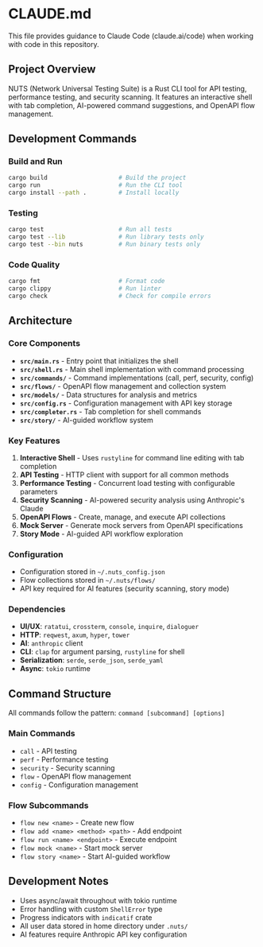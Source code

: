 # CLAUDE.md

This file provides guidance to Claude Code (claude.ai/code) when working with code in this repository.

## Project Overview

NUTS (Network Universal Testing Suite) is a Rust CLI tool for API testing, performance testing, and security scanning. It features an interactive shell with tab completion, AI-powered command suggestions, and OpenAPI flow management.

## Development Commands

### Build and Run
```bash
cargo build                    # Build the project
cargo run                      # Run the CLI tool
cargo install --path .         # Install locally
```

### Testing
```bash
cargo test                     # Run all tests
cargo test --lib               # Run library tests only
cargo test --bin nuts          # Run binary tests only
```

### Code Quality
```bash
cargo fmt                      # Format code
cargo clippy                   # Run linter
cargo check                    # Check for compile errors
```

## Architecture

### Core Components

- **`src/main.rs`** - Entry point that initializes the shell
- **`src/shell.rs`** - Main shell implementation with command processing
- **`src/commands/`** - Command implementations (call, perf, security, config)
- **`src/flows/`** - OpenAPI flow management and collection system
- **`src/models/`** - Data structures for analysis and metrics
- **`src/config.rs`** - Configuration management with API key storage
- **`src/completer.rs`** - Tab completion for shell commands
- **`src/story/`** - AI-guided workflow system

### Key Features

1. **Interactive Shell** - Uses `rustyline` for command line editing with tab completion
2. **API Testing** - HTTP client with support for all common methods
3. **Performance Testing** - Concurrent load testing with configurable parameters
4. **Security Scanning** - AI-powered security analysis using Anthropic's Claude
5. **OpenAPI Flows** - Create, manage, and execute API collections
6. **Mock Server** - Generate mock servers from OpenAPI specifications
7. **Story Mode** - AI-guided API workflow exploration

### Configuration

- Configuration stored in `~/.nuts_config.json`
- Flow collections stored in `~/.nuts/flows/`
- API key required for AI features (security scanning, story mode)

### Dependencies

- **UI/UX**: `ratatui`, `crossterm`, `console`, `inquire`, `dialoguer`
- **HTTP**: `reqwest`, `axum`, `hyper`, `tower`
- **AI**: `anthropic` client
- **CLI**: `clap` for argument parsing, `rustyline` for shell
- **Serialization**: `serde`, `serde_json`, `serde_yaml`
- **Async**: `tokio` runtime

## Command Structure

All commands follow the pattern: `command [subcommand] [options]`

### Main Commands
- `call` - API testing
- `perf` - Performance testing  
- `security` - Security scanning
- `flow` - OpenAPI flow management
- `config` - Configuration management

### Flow Subcommands
- `flow new <name>` - Create new flow
- `flow add <name> <method> <path>` - Add endpoint
- `flow run <name> <endpoint>` - Execute endpoint
- `flow mock <name>` - Start mock server
- `flow story <name>` - Start AI-guided workflow

## Development Notes

- Uses async/await throughout with tokio runtime
- Error handling with custom `ShellError` type
- Progress indicators with `indicatif` crate
- All user data stored in home directory under `.nuts/`
- AI features require Anthropic API key configuration